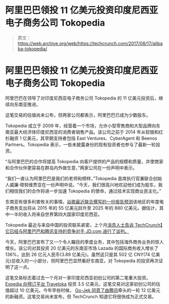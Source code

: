 # 阿里巴巴领投 11 亿美元投资印度尼西亚电子商务公司 Tokopedia

> 原文：<https://web.archive.org/web/https://techcrunch.com/2017/08/17/alibaba-tokopedia/>

# 阿里巴巴领投 11 亿美元投资印度尼西亚电子商务公司 Tokopedia

阿里巴巴在领导了对印度尼西亚电子商务公司 Tokopedia 的 11 亿美元投资后，继续向东南亚推进。

这笔交易的估值尚未公布，但两家公司都表示，阿里巴巴已成为少数股东。

Tokopedia 成立于 2009 年，经营着一个市场，允许小型零售商和大型品牌向东南亚最大经济体印度尼西亚的消费者销售产品。该公司之前于 2014 年从软银和红杉融资 1 亿美元，其早期支持者包括 East Ventures、CyberAgent 和 Beenos Partners。Tokopedia 表示，一些未披露身份的现有投资者也参与了最新一轮投资。

“与阿里巴巴的合作将提高 Tokopedia 向客户提供的产品的规模和质量，并使商家和合作伙伴更容易在群岛内外做生意，”两家公司在一份声明中表示。

“我们一直认为阿里巴巴是我们的老师和榜样，”Tokopedia 首席执行官兼联合创始人威廉·塔努维贾亚在一份声明中说。“今天，我们很高兴地欢迎他们成为股东，我们相信我们的合作将进一步加速 Tokopedia 的使命，通过技术实现商业民主化。”

东南亚有很多利害攸关的事情。[谷歌最近联合撰写的一份报告预测](https://web.archive.org/web/20230329174552/https://techcrunch.com/2016/05/24/report-southeast-asias-internet-economy-to-grow-to-200b-by-2025/)该地区的年度电子商务支出将从 2015 年的 55 亿美元跃升至 2025 年的 880 亿美元。据估计，其中一半的收入将来自世界第四大国家印度尼西亚。

Tokopedia 最近与来自中国的投资联系紧密，上个月[消息人士告诉 TechCrunch】它已经与阿里巴巴和腾讯支持的竞争对手 JD.com 进行了谈判。](https://web.archive.org/web/20230329174552/https://techcrunch.com/2017/07/22/alibaba-tencent-southeast-asia-game-of-thrones/)

今天，阿里巴巴宣布了又一个令人瞩目的季度业务，其中包括海外商务业务的惊人增长。该公司对其投资 20 亿美元的东南亚市场 Lazada 的国际商务收入增长了 136%，达到 26 亿元人民币(3.89 亿美元)。虽然这只是其 502 亿 CNY(74 亿美元)总收入的一小部分，但阿里巴巴显然看好东南亚，对 Tokopedia 的投资再次证明了这一点。

这笔交易标志着过去一个月对一家印度尼西亚初创公司的第二笔重大投资。 [Expedia 向预订平台 Traveloka](https://web.archive.org/web/20230329174552/https://techcrunch.com/2017/07/28/expedia-invests-350m-in-traveloka/) 投资 3.5 亿美元，这笔交易对这家初创公司的估值超过 10 亿美元。今年早些时候， [Go-Jek 同意了由腾讯](https://web.archive.org/web/20230329174552/https://techcrunch.com/2017/05/03/go-jek-tencent-1-2-billion/)牵头的一轮 12 亿美元的新融资。这笔交易尚未宣布，但 TechCrunch 知道它将很快成为正式交易。